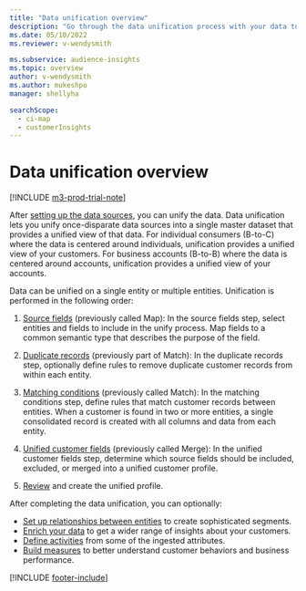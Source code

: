 ```yaml
---
title: "Data unification overview"
description: "Go through the data unification process with your data to create a single dataset of unified customer profiles."
ms.date: 05/10/2022
ms.reviewer: v-wendysmith

ms.subservice: audience-insights
ms.topic: overview
author: v-wendysmith
ms.author: mukeshpo
manager: shellyha

searchScope: 
  - ci-map
  - customerInsights
---
```


# Data unification overview

[!INCLUDE [m3-prod-trial-note](includes/m3-prod-trial-note.md)]

After [setting up the data sources](data-sources.md), you can unify the data. Data unification lets you unify once-disparate data sources into a single master dataset that provides a unified view of that data. For individual consumers (B-to-C) where the data is centered around individuals, unification provides a unified view of your customers. For business accounts (B-to-B) where the data is centered around accounts, unification provides a unified view of your accounts.

Data can be unified on a single entity or multiple entities. Unification is performed in the following order:

1. [Source fields](map-entities.md) (previously called Map): In the source fields step, select entities and fields to include in the unify process. Map fields to a common semantic type that describes the purpose of the field.

1. [Duplicate records](remove-duplicates.md) (previously part of Match): In the duplicate records step, optionally define rules to remove duplicate customer records from within each entity.

1. [Matching conditions](match-entities.md) (previously called Match): In the matching conditions step, define rules that match customer records between entities. When a customer is found in two or more entities, a single consolidated record is created with all columns and data from each entity.

1. [Unified customer fields](merge-entities.md) (previously called Merge): In the unified customer fields step, determine which source fields should be included, excluded, or merged into a unified customer profile.  

1. [Review](review-unification.md) and create the unified profile.

After completing the data unification, you can optionally:

- [Set up relationships between entities](relationships.md) to create sophisticated segments.
- [Enrich your data](enrichment-hub.md) to get a wider range of insights about your customers.
- [Define activities](activities.md) from some of the ingested attributes.
- [Build measures](measures.md) to better understand customer behaviors and business performance.

[!INCLUDE [footer-include](includes/footer-banner.md)]
